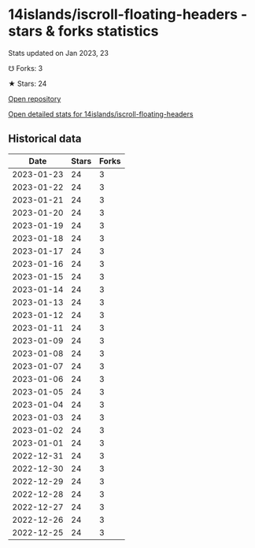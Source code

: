 # 14islands/iscroll-floating-headers - stars & forks statistics

Stats updated on Jan 2023, 23

☋ Forks: 3

★ Stars: 24

[Open repository](https://github.com/14islands/iscroll-floating-headers)

[Open detailed stats for 14islands/iscroll-floating-headers](https://reviewgithub.com/rep/14islands/iscroll-floating-headers)

## Historical data
| Date | Stars | Forks |
|------|-------|-------|
| 2023-01-23 | 24 | 3 | 
| 2023-01-22 | 24 | 3 | 
| 2023-01-21 | 24 | 3 | 
| 2023-01-20 | 24 | 3 | 
| 2023-01-19 | 24 | 3 | 
| 2023-01-18 | 24 | 3 | 
| 2023-01-17 | 24 | 3 | 
| 2023-01-16 | 24 | 3 | 
| 2023-01-15 | 24 | 3 | 
| 2023-01-14 | 24 | 3 | 
| 2023-01-13 | 24 | 3 | 
| 2023-01-12 | 24 | 3 | 
| 2023-01-11 | 24 | 3 | 
| 2023-01-09 | 24 | 3 | 
| 2023-01-08 | 24 | 3 | 
| 2023-01-07 | 24 | 3 | 
| 2023-01-06 | 24 | 3 | 
| 2023-01-05 | 24 | 3 | 
| 2023-01-04 | 24 | 3 | 
| 2023-01-03 | 24 | 3 | 
| 2023-01-02 | 24 | 3 | 
| 2023-01-01 | 24 | 3 | 
| 2022-12-31 | 24 | 3 | 
| 2022-12-30 | 24 | 3 | 
| 2022-12-29 | 24 | 3 | 
| 2022-12-28 | 24 | 3 | 
| 2022-12-27 | 24 | 3 | 
| 2022-12-26 | 24 | 3 | 
| 2022-12-25 | 24 | 3 | 

